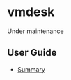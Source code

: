 # vmdesk

<!-- ## Blender Market
- https://blendermarket.com/products/vmdesk
- https://blendermarket.com/products/vmdesk-free -->

Under maintenance

## User Guide
- [Summary](./MD/SUMMARY.md)
